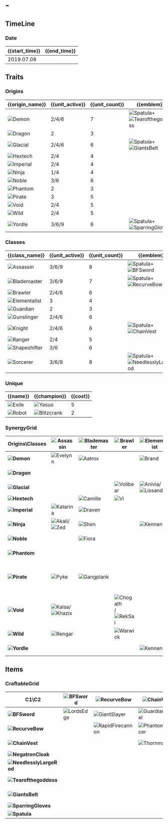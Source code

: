 # -

## TimeLine
### Date
| {{start_time}} | {{end_time}} |
| -              | -            |
| 2019.07.08     |              |

## Traits
### Origins
| {{origin_name}}                                     | {{unit_active}} | {{unit_count}} | {{emblem}}                                                                                                    | {{desc}} |
| -                                                   | -               | -              | -                                                                                                             | -        |
| ![Demon](../tfttraits/icon/set1/Darkin.png)         | 2/4/6           | 7              | ![Spatula](../tftitems/icon/set1/Spatula.png)+![Tearofthegoddess](../tftitems/icon/set1/Tearofthegoddess.png) |          |
| ![Dragon](../tfttraits/icon/set1/Dragon.png)        | 2               | 3              |                                                                                                               |          |
| ![Glacial](../tfttraits/icon/set1/FrozenMallet.png) | 2/4/6           | 6              | ![Spatula](../tftitems/icon/set1/Spatula.png)+![GiantsBelt](../tftitems/icon/set1/GiantsBelt.png)             |          |
| ![Hextech](../tfttraits/icon/set1/Hextech.png)      | 2/4             | 4              |                                                                                                               |          |
| ![Imperial](../tfttraits/icon/set1/Imperial.png)    | 2/4             | 4              |                                                                                                               |          |
| ![Ninja](../tfttraits/icon/set1/Ninja.png)          | 1/4             | 4              |                                                                                                               |          |
| ![Noble](../tfttraits/icon/set1/Noble.png)          | 3/6             | 6              |                                                                                                               |          |
| ![Phantom](../tfttraits/icon/set1/Phantom.png)      | 2               | 3              |                                                                                                               |          |
| ![Pirate](../tfttraits/icon/set1/Pirate.png)        | 3               | 5              |                                                                                                               |          |
| ![Void](../tfttraits/icon/set1/Void.png)            | 2/4             | 5              |                                                                                                               |          |
| ![Wild](../tfttraits/icon/set1/Wild.png)            | 2/4             | 5              |                                                                                                               |          |
| ![Yordle](../tfttraits/icon/set1/Mittens.png)       | 3/6/9           | 6              | ![Spatula](../tftitems/icon/set1/Spatula.png)+![SparringGloves](../tftitems/icon/set1/SparringGloves.png)     |          |

### Classes
| {{class_name}}                                                  | {{unit_active}} | {{unit_count}} | {{emblem}}                                                                                                        | {{desc}} |
| -                                                               | -               | -              | -                                                                                                                 | -        |
| ![Assassin](../tfttraits/icon/set1/YoumuusGhostblade.png)       | 3/6/9           | 8              | ![Spatula](../tftitems/icon/set1/Spatula.png)+![BFSword](../tftitems/icon/set1/BFSword.png)                       |          |
| ![Blademaster](../tfttraits/icon/set1/BladeoftheRuinedKing.png) | 3/6/9           | 7              | ![Spatula](../tftitems/icon/set1/Spatula.png)+![RecurveBow](../tftitems/icon/set1/RecurveBow.png)                 |          |
| ![Brawler](../tfttraits/icon/set1/Brawler.png)                  | 2/4/6           | 6              |                                                                                                                   |          |
| ![Elementalist](../tfttraits/icon/set1/Elementalist.png)        | 3               | 4              |                                                                                                                   |          |
| ![Guardian](../tfttraits/icon/set1/Guardian.png)                | 2               | 3              |                                                                                                                   |          |
| ![Gunslinger](../tfttraits/icon/set1/Gunslinger.png)            | 2/4/6           | 6              |                                                                                                                   |          |
| ![Knight](../tfttraits/icon/set1/KnightsVow.png)                | 2/4/6           | 6              | ![Spatula](../tftitems/icon/set1/Spatula.png)+![ChainVest](../tftitems/icon/set1/ChainVest.png)                   |          |
| ![Ranger](../tfttraits/icon/set1/Ranger.png)                    | 2/4             | 5              |                                                                                                                   |          |
| ![Shapeshifter](../tfttraits/icon/set1/Shapeshifter.png)        | 3/6             | 6              |                                                                                                                   |          |
| ![Sorcerer](../tfttraits/icon/set1/Yuumi.png)                   | 3/6/9           | 8              | ![Spatula](../tftitems/icon/set1/Spatula.png)+![NeedlesslyLargeRod](../tftitems/icon/set1/NeedlesslyLargeRod.png) |          |

### Unique
| {{name}}                                   | {{champion}}                                            | {{cost}} |
| -                                          | -                                                       | -        |
| ![Exile](../tfttraits/icon/set1/Exile.png) | ![Yasuo](../tftchampions/icon/set1/Yasuo.png)           | 5        |
| ![Robot](../tfttraits/icon/set1/Robot.png) | ![Blitzcrank](../tftchampions/icon/set1/Blitzcrank.png) | 2        |

### SynergyGrid
| ****Origins\Classes****                                 | **![Assassin](../tfttraits/icon/set1/YoumuusGhostblade.png)**                                 | **![Blademaster](../tfttraits/icon/set1/BladeoftheRuinedKing.png)** | **![Brawler](../tfttraits/icon/set1/Brawler.png)**                                                | **![Elementalist](../tfttraits/icon/set1/Elementalist.png)**                                          | **![Guardian](../tfttraits/icon/set1/Guardian.png)** | **![Gunslinger](../tfttraits/icon/set1/Gunslinger.png)**                                                                                                        | **![Knight](../tfttraits/icon/set1/KnightsVow.png)**                                        | **![Ranger](../tfttraits/icon/set1/Ranger.png)**  | **![Shapeshifter](../tfttraits/icon/set1/Shapeshifter.png)**                                  | **![Sorcerer](../tfttraits/icon/set1/Yuumi.png)**                                           |
| -                                                       | -                                                                                             | -                                                                   | -                                                                                                 | -                                                                                                     | -                                                    | -                                                                                                                                                               | -                                                                                           | -                                                 | -                                                                                             | -                                                                                           |
| **![Demon](../tfttraits/icon/set1/Darkin.png)**         | ![Evelynn](../tftchampions/icon/set1/Evelynn.png)                                             | ![Aatrox](../tftchampions/icon/set1/Aatrox.png)                     |                                                                                                   | ![Brand](../tftchampions/icon/set1/Brand.png)                                                         |                                                      |                                                                                                                                                                 |                                                                                             | ![Varus](../tftchampions/icon/set1/Varus.png)     | ![Elise](../tftchampions/icon/set1/Elise.png)/![Swain](../tftchampions/icon/set1/Swain.png)   | ![Morgana](../tftchampions/icon/set1/Morgana.png)                                           |
| **![Dragon](../tfttraits/icon/set1/Dragon.png)**        |                                                                                               |                                                                     |                                                                                                   |                                                                                                       | ![Pantheon](../tftchampions/icon/set1/Pantheon.png)  |                                                                                                                                                                 |                                                                                             |                                                   | ![Shyvana](../tftchampions/icon/set1/Shyvana.png)                                             | ![AurelionSol](../tftchampions/icon/set1/AurelionSol.png)                                   |
| **![Glacial](../tfttraits/icon/set1/FrozenMallet.png)** |                                                                                               |                                                                     | ![Volibear](../tftchampions/icon/set1/Volibear.png)                                               | ![Anivia](../tftchampions/icon/set1/Anivia.png)/![Lissandra](../tftchampions/icon/set1/Lissandra.png) | ![Braum](../tftchampions/icon/set1/Braum.png)        |                                                                                                                                                                 | ![Sejuani](../tftchampions/icon/set1/Sejuani.png)                                           | ![Ashe](../tftchampions/icon/set1/Ashe.png)       |                                                                                               |                                                                                             |
| **![Hextech](../tfttraits/icon/set1/Hextech.png)**      |                                                                                               | ![Camille](../tftchampions/icon/set1/Camille.png)                   | ![Vi](../tftchampions/icon/set1/Vi.png)                                                           |                                                                                                       |                                                      | ![Jinx](../tftchampions/icon/set1/Jinx.png)                                                                                                                     |                                                                                             |                                                   | ![Jayce](../tftchampions/icon/set1/Jayce.png)                                                 |                                                                                             |
| **![Imperial](../tfttraits/icon/set1/Imperial.png)**    | ![Katarina](../tftchampions/icon/set1/Katarina.png)                                           | ![Draven](../tftchampions/icon/set1/Draven.png)                     |                                                                                                   |                                                                                                       |                                                      |                                                                                                                                                                 | ![Darius](../tftchampions/icon/set1/Darius.png)                                             |                                                   | ![Swain](../tftchampions/icon/set1/Swain.png)                                                 |                                                                                             |
| **![Ninja](../tfttraits/icon/set1/Ninja.png)**          | ![Akali](../tftchampions/icon/set1/Akali.png)/![Zed](../tftchampions/icon/set1/Zed.png)       | ![Shen](../tftchampions/icon/set1/Shen.png)                         |                                                                                                   | ![Kennen](../tftchampions/icon/set1/Kennen.png)                                                       |                                                      |                                                                                                                                                                 |                                                                                             |                                                   |                                                                                               |                                                                                             |
| **![Noble](../tfttraits/icon/set1/Noble.png)**          |                                                                                               | ![Fiora](../tftchampions/icon/set1/Fiora.png)                       |                                                                                                   |                                                                                                       | ![Leona](../tftchampions/icon/set1/Leona.png)        | ![Lucian](../tftchampions/icon/set1/Lucian.png)                                                                                                                 | ![Garen](../tftchampions/icon/set1/Garen.png)/![Kayle](../tftchampions/icon/set1/Kayle.png) | ![Vayne](../tftchampions/icon/set1/Vayne.png)     |                                                                                               |                                                                                             |
| **![Phantom](../tfttraits/icon/set1/Phantom.png)**      |                                                                                               |                                                                     |                                                                                                   |                                                                                                       |                                                      |                                                                                                                                                                 | ![Mordekaiser](../tftchampions/icon/set1/Mordekaiser.png)                                   | ![Kindred](../tftchampions/icon/set1/Kindred.png) |                                                                                               | ![Karthus](../tftchampions/icon/set1/Karthus.png)                                           |
| **![Pirate](../tfttraits/icon/set1/Pirate.png)**        | ![Pyke](../tftchampions/icon/set1/Pyke.png)                                                   | ![Gangplank](../tftchampions/icon/set1/Gangplank.png)               |                                                                                                   |                                                                                                       |                                                      | ![Gangplank](../tftchampions/icon/set1/Gangplank.png)/![Graves](../tftchampions/icon/set1/Graves.png)/![MissFortune](../tftchampions/icon/set1/MissFortune.png) |                                                                                             |                                                   |                                                                                               | ![TwistedFate](../tftchampions/icon/set1/TwistedFate.png)                                   |
| **![Void](../tfttraits/icon/set1/Void.png)**            | ![Kaisa](../tftchampions/icon/set1/Kaisa.png)/![Khazix](../tftchampions/icon/set1/Khazix.png) |                                                                     | ![Chogath](../tftchampions/icon/set1/Chogath.png)/![RekSai](../tftchampions/icon/set1/RekSai.png) |                                                                                                       |                                                      |                                                                                                                                                                 |                                                                                             | ![Kaisa](../tftchampions/icon/set1/Kaisa.png)     |                                                                                               | ![Kassadin](../tftchampions/icon/set1/Kassadin.png)                                         |
| **![Wild](../tfttraits/icon/set1/Wild.png)**            | ![Rengar](../tftchampions/icon/set1/Rengar.png)                                               |                                                                     | ![Warwick](../tftchampions/icon/set1/Warwick.png)                                                 |                                                                                                       |                                                      |                                                                                                                                                                 |                                                                                             |                                                   | ![Gnar](../tftchampions/icon/set1/Gnar.png)/![Nidalee](../tftchampions/icon/set1/Nidalee.png) | ![Ahri](../tftchampions/icon/set1/Ahri.png)                                                 |
| **![Yordle](../tfttraits/icon/set1/Mittens.png)**       |                                                                                               |                                                                     |                                                                                                   | ![Kennen](../tftchampions/icon/set1/Kennen.png)                                                       |                                                      | ![Tristana](../tftchampions/icon/set1/Tristana.png)                                                                                                             | ![Poppy](../tftchampions/icon/set1/Poppy.png)                                               |                                                   | ![Gnar](../tftchampions/icon/set1/Gnar.png)                                                   | ![Lulu](../tftchampions/icon/set1/Lulu.png)/![Veigar](../tftchampions/icon/set1/Veigar.png) |

## Items
### CraftableGrid
| ****C1\C2****                                                           | **![BFSword](../tftitems/icon/set1/BFSword.png)** | **![RecurveBow](../tftitems/icon/set1/RecurveBow.png)**       | **![ChainVest](../tftitems/icon/set1/ChainVest.png)**     | **![NegatronCloak](../tftitems/icon/set1/NegatronCloak.png)** | **![NeedlesslyLargeRod](../tftitems/icon/set1/NeedlesslyLargeRod.png)**   | **![Tearofthegoddess](../tftitems/icon/set1/Tearofthegoddess.png)** | **![GiantsBelt](../tftitems/icon/set1/GiantsBelt.png)**     | **![SparringGloves](../tftitems/icon/set1/SparringGloves.png)**   | **![Spatula](../tftitems/icon/set1/Spatula.png)**                       |
| -                                                                       | -                                                 | -                                                             | -                                                         | -                                                             | -                                                                         | -                                                                   | -                                                           | -                                                                 | -                                                                       |
| **![BFSword](../tftitems/icon/set1/BFSword.png)**                       | ![LordsEdge](../tftitems/icon/set1/LordsEdge.png) | ![GiantSlayer](../tftitems/icon/set1/GiantSlayer.png)         | ![GuardianAngel](../tftitems/icon/set1/GuardianAngel.png) | ![Bloodthirster](../tftitems/icon/set1/Bloodthirster.png)     | ![HextechGunblade](../tftitems/icon/set1/HextechGunblade.png)             | ![SpearofShojin](../tftitems/icon/set1/SpearofShojin.png)           | ![ZekesHerald](../tftitems/icon/set1/ZekesHerald.png)       | ![InfinityEdge](../tftitems/icon/set1/InfinityEdge.png)           | ![YoumuusGhostblade](../tftitems/icon/set1/YoumuusGhostblade.png)       |
| **![RecurveBow](../tftitems/icon/set1/RecurveBow.png)**                 |                                                   | ![RapidFirecannon](../tftitems/icon/set1/RapidFirecannon.png) | ![PhantomDancer](../tftitems/icon/set1/PhantomDancer.png) | ![CursedBlade](../tftitems/icon/set1/CursedBlade.png)         | ![GuinsoosRageblade](../tftitems/icon/set1/GuinsoosRageblade.png)         | ![StatikkShiv](../tftitems/icon/set1/StatikkShiv.png)               | ![TitanicHydra](../tftitems/icon/set1/TitanicHydra.png)     | ![RepeatingCrossbow](../tftitems/icon/set1/RepeatingCrossbow.png) | ![BladeoftheRuinedKing](../tftitems/icon/set1/BladeoftheRuinedKing.png) |
| **![ChainVest](../tftitems/icon/set1/ChainVest.png)**                   |                                                   |                                                               | ![Thornmail](../tftitems/icon/set1/Thornmail.png)         | ![SwordBreaker](../tftitems/icon/set1/SwordBreaker.png)       | ![LocketoftheIronSolari](../tftitems/icon/set1/LocketoftheIronSolari.png) | ![FrozenHeart](../tftitems/icon/set1/FrozenHeart.png)               | ![RedBuff](../tftitems/icon/set1/RedBuff.png)               | ![IceborneGauntlet](../tftitems/icon/set1/IceborneGauntlet.png)   | ![KnightsVow](../tftitems/icon/set1/KnightsVow.png)                     |
| **![NegatronCloak](../tftitems/icon/set1/NegatronCloak.png)**           |                                                   |                                                               |                                                           | ![DragonsClaw](../tftitems/icon/set1/DragonsClaw.png)         | ![IonicSpark](../tftitems/icon/set1/IonicSpark.png)                       | ![Hush](../tftitems/icon/set1/Hush.png)                             | ![Zephyr](../tftitems/icon/set1/Zephyr.png)                 | ![Quicksilver](../tftitems/icon/set1/Quicksilver.png)             |                                                                         |
| **![NeedlesslyLargeRod](../tftitems/icon/set1/NeedlesslyLargeRod.png)** |                                                   |                                                               |                                                           |                                                               | ![RabadonsDeathcap](../tftitems/icon/set1/RabadonsDeathcap.png)           | ![LudensEcho](../tftitems/icon/set1/LudensEcho.png)                 | ![Morellonomicon](../tftitems/icon/set1/Morellonomicon.png) | ![ArcaneGauntlet](../tftitems/icon/set1/ArcaneGauntlet.png)       | ![Yuumi](../tftitems/icon/set1/Yuumi.png)                               |
| **![Tearofthegoddess](../tftitems/icon/set1/Tearofthegoddess.png)**     |                                                   |                                                               |                                                           |                                                               |                                                                           | ![SeraphsEmbrace](../tftitems/icon/set1/SeraphsEmbrace.png)         | ![Redemption](../tftitems/icon/set1/Redemption.png)         | ![HandofJustice](../tftitems/icon/set1/HandofJustice.png)         | ![Darkin](../tftitems/icon/set1/Darkin.png)                             |
| **![GiantsBelt](../tftitems/icon/set1/GiantsBelt.png)**                 |                                                   |                                                               |                                                           |                                                               |                                                                           |                                                                     | ![WarmogsArmor](../tftitems/icon/set1/WarmogsArmor.png)     | ![Backhand](../tftitems/icon/set1/Backhand.png)                   | ![FrozenMallet](../tftitems/icon/set1/FrozenMallet.png)                 |
| **![SparringGloves](../tftitems/icon/set1/SparringGloves.png)**         |                                                   |                                                               |                                                           |                                                               |                                                                           |                                                                     |                                                             | ![ThiefsGloves](../tftitems/icon/set1/ThiefsGloves.png)           | ![Mittens](../tftitems/icon/set1/Mittens.png)                           |
| **![Spatula](../tftitems/icon/set1/Spatula.png)**                       |                                                   |                                                               |                                                           |                                                               |                                                                           |                                                                     |                                                             |                                                                   | ![ForceofNature](../tftitems/icon/set1/ForceofNature.png)               |